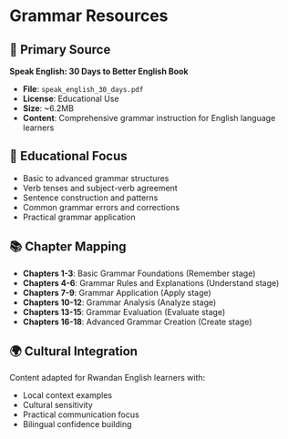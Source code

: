 # Grammar Resources

## 📖 Primary Source
**Speak English: 30 Days to Better English Book**
- **File**: `speak_english_30_days.pdf`
- **License**: Educational Use
- **Size**: ~6.2MB
- **Content**: Comprehensive grammar instruction for English language learners

## 🎯 Educational Focus
- Basic to advanced grammar structures
- Verb tenses and subject-verb agreement
- Sentence construction and patterns
- Common grammar errors and corrections
- Practical grammar application

## 📚 Chapter Mapping
- **Chapters 1-3**: Basic Grammar Foundations (Remember stage)
- **Chapters 4-6**: Grammar Rules and Explanations (Understand stage)
- **Chapters 7-9**: Grammar Application (Apply stage)
- **Chapters 10-12**: Grammar Analysis (Analyze stage)
- **Chapters 13-15**: Grammar Evaluation (Evaluate stage)
- **Chapters 16-18**: Advanced Grammar Creation (Create stage)

## 🌍 Cultural Integration
Content adapted for Rwandan English learners with:
- Local context examples
- Cultural sensitivity
- Practical communication focus
- Bilingual confidence building
